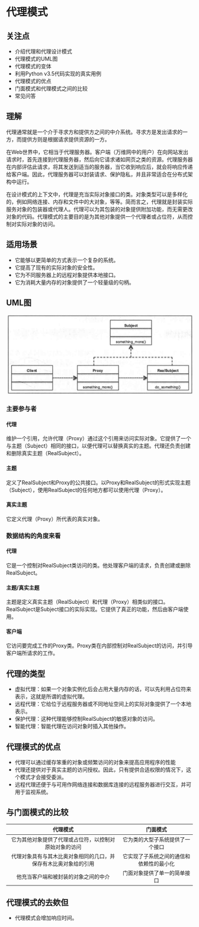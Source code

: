 # 代理模式

## 关注点

- 介绍代理和代理设计模式
- 代理模式的UML图
- 代理模式的变体
- 利用Python v3.5代码实现的真实用例
- 代理模式的优点
- 门面模式和代理模式之间的比较
- 常见问答

## 理解

代理通常就是一个介于寻求方和提供方之间的中介系统。寻求方是发出请求的一方，而提供方则是根据请求提供资源的一方。

在Web世界中，它相当于代理服务器。客户端（万维网中的用户）在向网站发出请求时，首先连接到代理服务器，然后向它请求诸如网页之类的资源。代理服务器在内部评估此请求，将其发送到适当的服务器，当它收到响应后，就会将响应传递给客户端。因此，代理服务器可以封装请求、保护隐私，并且非常适合在分布式架构中运行。

在设计模式的上下文中，代理是充当实际对象接口的类。对象类型可以是多样化的，例如网络连接、内存和文件中的大对象，等等。简而言之，代理就是封装实际服务对象的包装器或代理人。代理可以为其包装的对象提供附加功能，而无需更改对象的代码。代理模式的主要目的是为其他对象提供一个代理者或占位符，从而控制对实际对象的访问。

## 适用场景

- 它能够以更简单的方式表示一个复杂的系统。
- 它提高了现有的实际对象的安全性。
- 它为不同服务器上的远程对象提供本地接口。
- 它为消耗大量内存的对象提供了一个轻量级的句柄。

## UML图

![UML](./img/UML.png)

### 主要参与者

#### 代理

维护一个引用，允许代理（Proxy）通过这个引用来访问实际对象。它提供了一个与主题（Subject）相同的接口，以便代理可以替换真实的主题。代理还负责创建和删除真实主题（RealSubject）。

#### 主题

定义了RealSubject和Proxy的公共接口。以Proxy和RealSubject的形式实现主题（Subject），使用RealSubject的任何地方都可以使用代理（Proxy）。

#### 真实主题

它定义代理（Proxy）所代表的真实对象。

### 数据结构的角度来看

#### 代理

它是一个控制对RealSubject类访问的类。他处理客户端的请求，负责创建或删除RealSubject。

#### 主题/真实主题

主题是定义真实主题（RealSubject）和代理（Proxy）相类似的接口。RealSubject是Subject接口的实际实现。它提供了真正的功能，然后由客户端使用。

#### 客户端

它访问要完成工作的Proxy类。Proxy类在内部控制对RealSubject的访问，并引导客户端所请求的工作。

## 代理的类型

- 虚拟代理：如果一个对象实例化后会占用大量内存的话，可以先利用占位符来表示，这就是所谓的虚拟代理。
- 远程代理：它给位于远程服务器或不同地址空间上的实际对象提供了一个本地表示。
- 保护代理：这种代理能够控制RealSubject的敏感对象的访问。
- 智能代理：智能代理在访问对象时插入其他操作。

## 代理模式的优点

- 代理可以通过缓存笨重的对象或频繁访问的对象来提高应用程序的性能
- 代理还提供对于真实主题的访问授权。因此，只有提供合适权限的情况下，这个模式才会接受委派。
- 远程代理还便于与可用作网络连接和数据库连接的远程服务器进行交互，并可用于监视系统。

## 与门面模式的比较

|代理模式|门面模式|
|:---:|:---:|
|它为其他对象提供了代理或占位符，以控制对原始对象的访问|它为类的大型子系统提供了一个接口|
|代理对象具有与其木比奥对象相同的几口，并保存有木比奥对象给的引用|它实现了子系统之间的通信和依赖性的最小化|
|他充当客户端和被封装的对象之间的中介|门面对象提供了单一的简单接口|

## 代理模式的去欸但

- 代理模式会增加响应时间。
